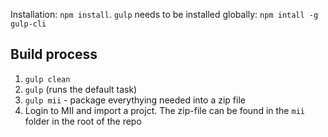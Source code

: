 Installation: `npm install`. `gulp` needs to be installed globally: `npm intall -g gulp-cli`


Build process
-------------

1. `gulp clean`
2. `gulp` (runs the default task)
3. `gulp mii` - package everythying needed into a zip file
4. Login to MII and import a projct. The zip-file can be found in the `mii` folder in the root of the repo

